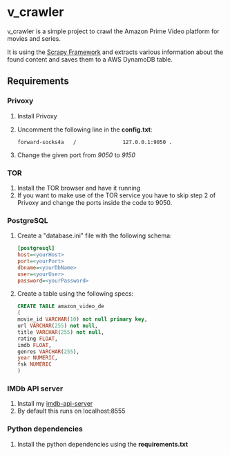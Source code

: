 # v_crawler

v_crawler is a simple project to crawl the Amazon Prime Video platform for movies and series.

It is using the [Scrapy Framework](https://github.com/scrapy/scrapy) and extracts various information about the found content and saves them to a AWS DynamoDB table.

## Requirements

### Privoxy

1. Install Privoxy
2. Uncomment the following line in the **config.txt**:
     
    ```forward-socks4a   /               127.0.0.1:9050 .```

3. Change the given port from _9050_ to _9150_

### TOR

1. Install the TOR browser and have it running
2. If you want to make use of the TOR service you have to skip step 2 of Privoxy and change the ports inside the code to 9050.

### PostgreSQL

1. Create a "database.ini" file with the following schema:

    ```ini
    [postgresql]
    host=<yourHost>
    port=<yourPort>
    dbname=<yourDbName>
    user=<yourUser>
    password=<yourPassword>
    ```
    
2. Create a table using the following specs:

    ```SQL
    CREATE TABLE amazon_video_de
    (
    movie_id VARCHAR(10) not null primary key,
    url VARCHAR(255) not null,
    title VARCHAR(255) not null,
    rating FLOAT,
    imdb FLOAT,
    genres VARCHAR(255),
    year NUMERIC,
    fsk NUMERIC
    )
    ```
    
### IMDb API server

1. Install my [imdb-api-server](https://github.com/BreakBB/imdb-api-server)
2. By default this runs on localhost:8555
    
    
### Python dependencies

1. Install the python dependencies using the **requirements.txt**
 

